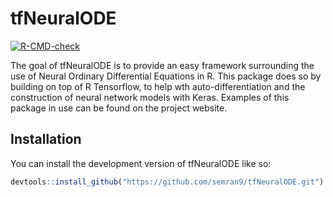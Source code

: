 
<!-- README.md is generated from README.Rmd. Please edit that file -->

# tfNeuralODE

<!-- badges: start -->

[![R-CMD-check](https://github.com/semran9/tfNeuralODE/actions/workflows/R-CMD-check.yaml/badge.svg)](https://github.com/semran9/tfNeuralODE/actions/workflows/R-CMD-check.yaml)
<!-- badges: end -->

The goal of tfNeuralODE is to provide an easy framework surrounding the
use of Neural Ordinary Differential Equations in R. This package does so
by building on top of R Tensorflow, to help wth auto-differentiation and
the construction of neural network models with Keras. Examples of this
package in use can be found on the project website.

## Installation

You can install the development version of tfNeuralODE like so:

``` r
devtools::install_github("https://github.com/semran9/tfNeuralODE.git")
```
